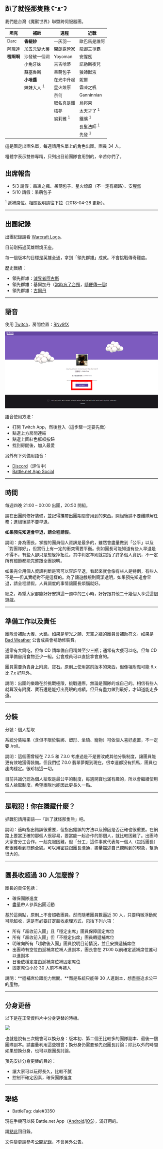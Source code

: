 ## 趴了就怪那隻熊 ʕᵔᴥᵔʔ

我們是台灣《魔獸世界》聯盟跨伺服器團。

| **坦克** | **補師** | **遠程** | **近戰** |
| --- | --- | --- | --- |
| Darc | **香緹紗** | 一灰羽一 | 歐巴馬是誰阿 |
| 阿魔達 | 加五元變大薯 | 開朗露營家 | 龍蝦三爭霸 |
| **喔啊啊** | 沙發破一個洞 | Yoyoman | 安腥氬 |
| | 小兔牙妹 | 吉吉哈蒂 | 諾勒斯夜咒 |
| | 蘇塞魯斯 | 呆萌包子 | 狼師獸液 |
| | **小唯醬** | 在光中升起 | 妮爾 |
| | 妹妹大人 <sup>1</sup> | 星火燎原 | 霜凍之楓 |
| | | 奈何 | Ganninnian |
| | | 取名真是難 | 烏邦果 |
| | | 橒夢 | 太天才了 <sup>1</sup> |
| | | 裘莉雅 <sup>1</sup> | 鐵礦 <sup>1</sup> |
| | | | 長髮法師 <sup>1</sup> |
| | | | 先發 <sup>1</sup> |

這是固定出團名單，每週請用名單上的角色出團。團員 34 人。

粗體字表示雙修專精，只列出目前團隊會用到的，辛苦你們了。

## 出席報告

- 5/3 請假：霜凍之楓、呆萌包子、星火燎原（不一定有網路）、安腥氬
- 5/10 請假：呆萌包子

<sup>1</sup> 遞補席位。相關說明請往下拉（2018-04-28 更新）。

---

## 出團紀錄

出團紀錄請看 [Warcraft Logs](http://tinyurl.com/dalewarcraftlogs)。

目前剛拓過英雄燃燒王座。

每一個版本的目標是英雄全通，拿到「領先群雄」成就。不會挑戰傳奇難度。

歷史戰績：
- 領先群雄：[滅界者阿古斯](aotc_argus.jpg)
- 領先群雄：基爾加丹（[當時忘了合照](aotc_kiljaeden.jpg)，[隨便傳一個](aotc_kiljaeden2.jpg)）
- 領先群雄：[古爾丹](aotc_guldan.jpg)

---

## 語音

使用 [Twitch](https://app.twitch.tv/download)，房間位置：[RNv9fX](https://invite.twitch.tv/RNv9fX)

![](twitch.png)

語音使用方法：
- 打開 Twitch App，然後登入（這步驟一定要先做）
- 點選上方房間連結
- 點選上圖紅色框框按鈕
- 找到房間後，加入最愛

另外有下列備用語音：
- [Discord](https://discord.gg/Jyn6ERe)（評估中）
- [Battle.net App Social](https://blizzard.com/invite/MpAJNTMNA)

---

## 時間

每週四晚 21:00 – 00:00 出團，20:50 開組。

請在出團前修好裝備，並記得攜帶出團期間會用到的東西。開組後請不要離隊解任務；進組後請不要早退。

**如果預先知道會早退，請全程請假。**

說明：身為團長，掌握的團員個人資訊是最多的，雖然會盡量做到「公平」以及「對團隊好」，但實行上有一定的衝突需要平衡。例如團長可能知道有些人早退是不得不，有些人卻只是想躲掉拓荒，其中判定準則就包括了許多個人資訊，不一定所有細節都能完整跟全團說明。

如果完全用個人資訊判斷是否可以容許早退，看起來就會像有些人是特例，有些人不是──但其實絕對不是這樣的。為了讓遊戲規則簡潔透明，如果預先知道會早退，請全程請假。人員調度的事情讓團長煩惱就好。

總之，希望大家都能好好安排這一週中的三小時，好好跟其他二十幾個人享受這個遊戲。

---

## 準備工作以及責任

團隊會補助大餐、大鍋。如果是聖光之願、天空之牆的團員會補助符文。如果是 [Bad Weather](https://dalechou.github.io/wow/) 公會成員會補助修裝費。

通常有大鍋吃，但每 CD 請準備自用精煉至少三瓶；通常有大餐可以吃，但每 CD 請準備自用食物至少一組。公會成員可以直接拿會倉的。

團員需要負責身上附魔、寶石。原則上使用當前版本的東西，但像坦附魔可能 6.x 比 7.x 好除外。

說明：出團的樂趣在於挑戰極限，挑戰邊際，無論是團隊的或自己的。相信有些人就算沒有附魔、寶石還是能打出亮眼的成績，但只有盡力做到最好，才知道能走多遠。

---

## 分裝

分裝：個人拾取

系統分裝結果（含但不限於裝綁、塑形、坐騎、寵物）可依個人喜好處置，不一定要 /roll。

說明：這個團曾經在 7.2.5 和 7.3.0 考慮過是不是要改成其他分裝制度，讓團員能更有效地獲得裝備。但我們從 7.0.0 翡翠夢魘到現在，很幸運都沒有抓馬，團員也趨向穩定。很珍惜這一切。

目前共識仍認為個人拾取是最公平的制度，每週開寶也滿有趣的，所以會繼續使用個人拾取制度。希望團隊也能因此更長久一點。

---

## 是戰犯！你在隱藏什麼？

抓戰犯請用密語──「趴了就怪那隻熊」吧。

說明：適時指出錯誤很重要，但指出錯誤的方法以及歸因是否正確也很重要。在網路上要當正確的那個人很容易，要當能一起合作的那個人，就比較困難了。出團時大家會分工合作，一起克服困難，但「分工」這件事就代表每一個人（包括團長）都很難看到問題全貌。可以用密語跟團長溝通，盡量描述自己觀察到的現象，幫助很大的。

---

## 團長收超過 30 人怎麼辦？

團長的責任包括：
- 確保團隊進度
- 盡量帶人參與出團活動

基於這兩點，原則上不會超收團員。然而隨著團員數逼近 30 人，只要稍微浮動就可能超收，還是有必要訂定超收處理方式，包括下列六項：
- 所有「超收前入團」且「穩定出席」團員保障固定席位
- 所有「超收前入團」但「不穩定出席」團員轉遞補席位
- 明確向所有「超收後入團」團員說明目前情況，並且安排遞補席位
- 出團時有空位由遞補席位補人進副本，團長會在 21:00 以前確定遞補席位誰可以進副本
- 日後依穩定度由遞補席位補固定席位
- 固定席位小於 30 人前不再補人

說明：**遞補席位跟能力無關。**而是系統只能帶 30 人進副本，想盡量追求公平的產物。

---

## 分身更替

以下是在正常資料片中分身更替的時機。

![](https://dalechou.github.com/wow/roadmap.png)

也就是說有三次機會可以換分身：版本初、第二個王比較多的團隊副本、最後一個團隊副本。請盡量利用這些機會；換分身仍需要預先跟團長討論；除此以外的時間如果想換分身，也可以跟團長討論。

預先安排分身更替的目的：
- 讓大家可以玩得長久，比較不膩
- 控制不確定因素，確保團隊進度

---

## 聯絡

- BattleTag: dale#3350

現在手機可以裝 Battle.net App（[Android](https://play.google.com/store/apps/details?id=com.blizzard.messenger)/[iOS](https://itunes.apple.com/us/app/blizzard-battle-net/id1241040030)），滿好用的。

請[點此](https://dalechou.github.io/wow/)回目錄。

文件變更請參考[公開紀錄](https://github.com/dalechou/wow/commits/master/raid.md)，不會另外公告。

